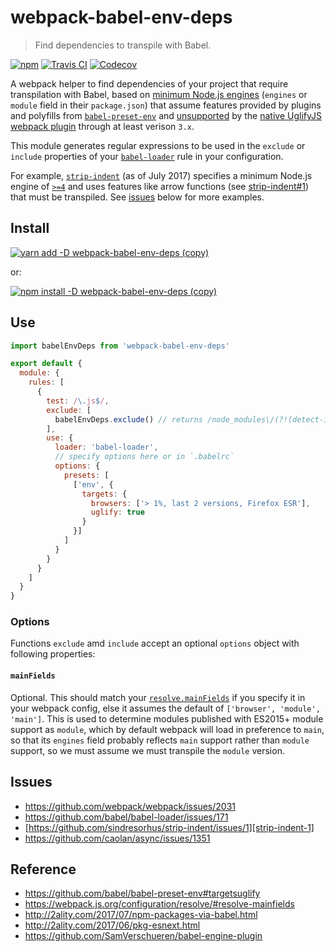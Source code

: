 # webpack-babel-env-deps
> Find dependencies to transpile with Babel.

[![npm](https://img.shields.io/npm/v/webpack-babel-env-deps.svg)](https://www.npmjs.com/package/webpack-babel-env-deps)
[![Travis CI](https://img.shields.io/travis/AndersDJohnson/webpack-babel-env-deps.svg)](https://travis-ci.org/AndersDJohnson/webpack-babel-env-deps)
[![Codecov](https://img.shields.io/codecov/c/github/AndersDJohnson/webpack-babel-env-deps.svg)](https://codecov.io/gh/AndersDJohnson/webpack-babel-env-deps)

A webpack helper to find dependencies of your project that require transpilation with Babel,
based on [minimum Node.js engines](https://docs.npmjs.com/files/package.json#engines) (`engines` or `module` field in their `package.json`)
that assume features provided by plugins and polyfills from [`babel-preset-env`][babel-preset-env]
and [unsupported](https://github.com/babel/babel-preset-env#targetsuglify) by the [native UglifyJS webpack plugin](https://github.com/webpack-contrib/uglifyjs-webpack-plugin)
through at least verison `3.x`.

This module generates regular expressions to be used in the `exclude` or `include` properties
of your [`babel-loader`][babel-loader] rule in your configuration.

For example, [`strip-indent`](https://github.com/sindresorhus/strip-indent)
(as of July 2017) specifies a minimum Node.js engine of [`>=4`](https://github.com/sindresorhus/strip-indent/blob/master/package.json#L13)
and uses features like arrow functions (see [strip-indent#1][strip-indent-1]) that must be transpiled.
See [issues](#issues) below for more examples.

## Install

[![yarn add -D webpack-babel-env-deps (copy)](https://copyhaste.com/i?t=yarn%20add%20-D%20webpack-babel-env-deps)](https://copyhaste.com/c?t=yarn%20add%20-D%20webpack-babel-env-deps "yarn add -D webpack-babel-env-deps (copy)")

or:

[![npm install -D webpack-babel-env-deps (copy)](https://copyhaste.com/i?t=npm%20install%20-D%20webpack-babel-env-deps)](https://copyhaste.com/c?t=npm%20install%20-D%20webpack-babel-env-deps "npm install -D webpack-babel-env-deps (copy)")

## Use

```js
import babelEnvDeps from 'webpack-babel-env-deps'

export default {
  module: {
    rules: [
      {
        test: /\.js$/,
        exclude: [
          babelEnvDeps.exclude() // returns /node_modules\/(?!(detect-indent|request|...)).*/
        ],
        use: {
          loader: 'babel-loader',
          // specify options here or in `.babelrc`
          options: {
            presets: [
              ['env', {
                targets: {
                  browsers: ['> 1%, last 2 versions, Firefox ESR'],
                  uglify: true
                }
              }]
            ]
          }
        }
      }
    ]
  }
}
```

### Options

Functions `exclude` amd `include` accept an optional `options` object with following properties:

#### `mainFields`

Optional. This should match your [`resolve.mainFields`](https://webpack.js.org/configuration/resolve/#resolve-mainfields)
if you specify it in your webpack config, else it assumes the default of `['browser', 'module', 'main']`.
This is used to determine modules published with ES2015+ module support as `module`,
which by default webpack will load in preference to `main`, so that its
`engines` field probably reflects `main` support rather than `module` support,
so we must assume we must transpile the `module` version.

## Issues

* https://github.com/webpack/webpack/issues/2031
* https://github.com/babel/babel-loader/issues/171
* [https://github.com/sindresorhus/strip-indent/issues/1][strip-indent-1]
* https://github.com/caolan/async/issues/1351

## Reference

* https://github.com/babel/babel-preset-env#targetsuglify
* https://webpack.js.org/configuration/resolve/#resolve-mainfields
* http://2ality.com/2017/07/npm-packages-via-babel.html
* http://2ality.com/2017/06/pkg-esnext.html
* https://github.com/SamVerschueren/babel-engine-plugin

[strip-indent-1]: https://github.com/sindresorhus/strip-indent/issues/1
[babel-loader]: https://github.com/babel/babel-loader
[babel-preset-env]: https://github.com/babel/babel-preset-env
